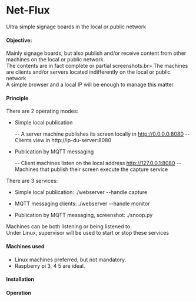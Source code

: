 # Net-Flux
Ultra simple signage boards in the local or public network

#### Objective:
Mainly signage boards, but also publish and/or receive content from other machines on the local or public network.<br>
The contents are in fact complete or partial screenshots.br>
The machines are clients and/or servers located indifferently on the local or public network<br>
A simple browser and a local IP will be enough to manage this matter.

#### Principle
There are 2 operating modes:<br>

 - Simple local publication

    -- A server machine publishes its screen locally in http://0.0.0.0:8080
    -- Clients view in http://ip-du-server:8080

 - Publication by MQTT messaging

    -- Client machines listen on the local address http://127.0.0.1:8080
    -- Machines that publish their screen execute the capture service

There are 3 services:<br>
 - Simple local publication: ./webserver --handle capture

 - MQTT messaging clients: ./webserver --handle monitor

 - Publication by MQTT messaging, screenshot: ./snoop.py

Machines can be both listening or being listened to.<br>
Under Linux, supervisor will be used to start or stop these services

#### Machines used
- Linux machines preferred, but not mandatory.
- Raspberry pi 3, 4 5 are ideal.

#### Installation

#### Operation
